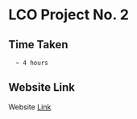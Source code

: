 # LCO Project No. 2
  ## Time Taken
      ~ 4 hours
  ## Website Link
Website [Link](https://dapper-elf-79339a.netlify.app/)